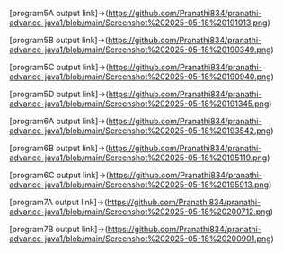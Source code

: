 














[program5A output link]->(https://github.com/Pranathi834/pranathi-advance-java1/blob/main/Screenshot%202025-05-18%20191013.png)

[program5B output link]->(https://github.com/Pranathi834/pranathi-advance-java1/blob/main/Screenshot%202025-05-18%20190349.png)

[program5C output link]->(https://github.com/Pranathi834/pranathi-advance-java1/blob/main/Screenshot%202025-05-18%20190940.png)

[program5D output link]->(https://github.com/Pranathi834/pranathi-advance-java1/blob/main/Screenshot%202025-05-18%20191345.png)

[program6A output link]->(https://github.com/Pranathi834/pranathi-advance-java1/blob/main/Screenshot%202025-05-18%20193542.png)

[program6B output link]->(https://github.com/Pranathi834/pranathi-advance-java1/blob/main/Screenshot%202025-05-18%20195119.png)

[program6C output link]->(https://github.com/Pranathi834/pranathi-advance-java1/blob/main/Screenshot%202025-05-18%20195913.png)

[program7A output link]->(https://github.com/Pranathi834/pranathi-advance-java1/blob/main/Screenshot%202025-05-18%20200712.png)

[program7B output link]->(https://github.com/Pranathi834/pranathi-advance-java1/blob/main/Screenshot%202025-05-18%20200901.png)













